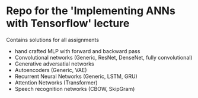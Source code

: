 # Repo for the 'Implementing ANNs with Tensorflow' lecture

Contains solutions for all assignments

- hand crafted MLP with forward and backward pass
- Convolutional networks (Generic, ResNet, DenseNet, fully convolutional)
- Generative adversatial networks
- Autoencoders (Generic, VAE)
- Recurrent Neural Networks (Generic, LSTM, GRU)
- Attention Networks (Transformer)
- Speech recognition networks (CBOW, SkipGram)

